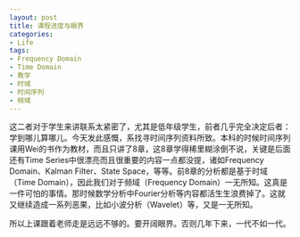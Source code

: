 ```yaml
---
layout: post
title: 课程进度与眼界
categories:
- Life
tags:
- Frequency Domain
- Time Domain
- 教学
- 时域
- 时间序列
- 频域
---
```


这二者对于学生来讲联系太紧密了，尤其是低年级学生，前者几乎完全决定后者：学到哪儿算哪儿。今天发此感慨，系找寻时间序列资料所致。本科的时候时间序列课用Wei的书作为教材，而且只讲了8章，这8章学得稀里糊涂倒不说，关键是后面还有Time Series中很漂亮而且很重要的内容一点都没提，诸如Frequency Domain、Kalman Filter、State Space，等等。前8章的分析都是基于时域（Time Domain），因此我们对于频域（Frequency Domain）一无所知。这真是一件可怕的事情。那时候数学分析中Fourier分析等内容都活生生浪费掉了。这就又继续造成一系列恶果，比如小波分析（Wavelet）等，又是一无所知。

所以上课跟着老师走是远远不够的。要开阔眼界。否则几年下来，一代不如一代。
